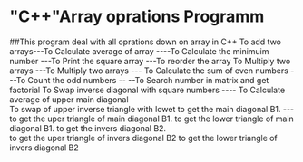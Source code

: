 # "C++"Array oprations Programm
##This program deal with all oprations down on array in C++ 
To add two arrays---To Calculate average of array ----To Calculate the minimuim number ---To Print the square array ---To reorder the array 
To Multiply two arrays  ---To Multiply two arrays --- To Calculate the sum of even numbers  ---To Count the odd numbers --
--To Search number in matrix and get factorial
To Swap inverse diagonal with square numbers ---- To Calculate average of upper main diagonal  
To swap of upper inverse triangle with lowet
to get the main diagonal B1.  ---to get the uper triangle of main diagonal B1. 
to get the lower triangle of main diagonal B1. 
 to get the invers diagonal B2.  
 to get the uper triangle of invers diagonal B2 
 to get the lower triangle of invers diagonal B2

